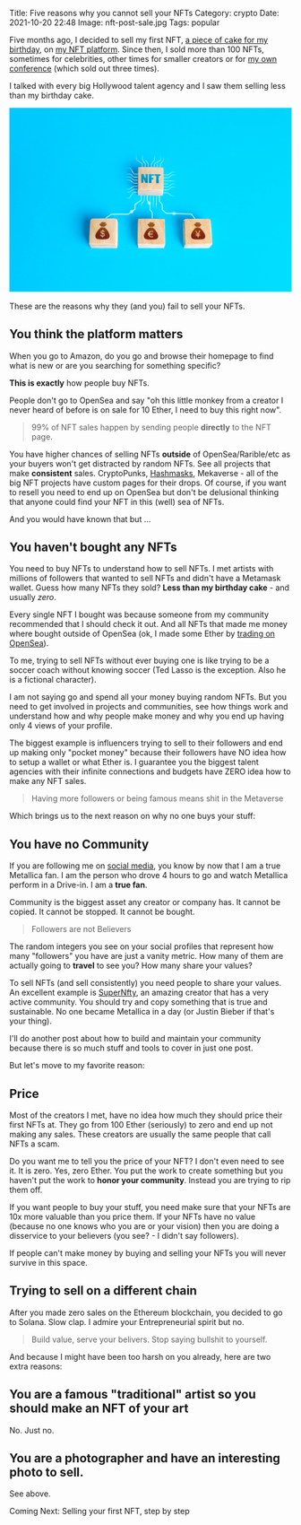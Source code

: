 Title: Five reasons why you cannot sell your NFTs 
Category: crypto 
Date: 2021-10-20 22:48
Image: nft-post-sale.jpg
Tags: popular

Five months ago, I decided to sell my first NFT, [a piece of cake for my birthday](my-birthday-cake-as-an-nft), on [my NFT platform](https://omgdrops.com/). Since then, I sold more than 100 NFTs, sometimes for celebrities, other times for smaller creators or for [my own conference](https://jon.io/i-organized-my-own-conference-like-gary-vee-in-30-days) (which sold out three times).

I talked with every big Hollywood talent agency and I saw them selling less than my birthday cake. 

![](images/nft-post-sale.jpg)

These are the reasons why they (and you) fail to sell your NFTs.

## You think the platform matters

When you go to Amazon, do you go and browse their homepage to find what is new or are you searching for something specific?

**This is exactly** how people buy NFTs. 

People don't go to OpenSea and say "oh this little monkey from a creator I never heard of before is on sale for 10 Ether, I need to buy this right now". 

> 99% of NFT sales happen by sending people **directly** to the NFT page. 

You have higher chances of selling NFTs **outside** of OpenSea/Rarible/etc as your buyers won't get distracted by random NFTs. 
See all projects that make **consistent** sales. CryptoPunks, [Hashmasks](i-bought-this-image-for-1500-and-i-sold-it-for-50-in-two-weeks), Mekaverse - all of the big NFT projects have custom pages for their drops. Of course, if you want to resell you need to end up on OpenSea but don't be delusional thinking that anyone could find your NFT in this (well) sea of NFTs.

And you would have known that but ...

## You haven't bought any NFTs

You need to buy NFTs to understand how to sell NFTs. I met artists with millions of followers that wanted to sell NFTs and didn't have a Metamask wallet. Guess how many NFTs they sold? **Less than my birthday cake** - and usually *zero*. 

Every single NFT I bought was because someone from my community recommended that I should check it out. And all NFTs that made me money where bought outside of OpenSea (ok, I made some Ether by [trading on OpenSea](i-bought-this-image-for-1500-and-i-sold-it-for-50-in-two-weeks)).

To me, trying to sell NFTs without ever buying one is like trying to be a soccer coach without knowing soccer (Ted Lasso is the exception. Also he is a fictional character). 

I am not saying go and spend all your money buying random NFTs. But you need to get involved in projects and communities, see how things work and understand how and why people make money and why you end up having only 4 views of your profile.

The biggest example is influencers trying to sell to their followers and end up making only "pocket money" because their followers have NO idea how to setup a wallet or what Ether is. I guarantee you the biggest talent agencies with their infinite connections and budgets have ZERO idea how to make any NFT sales.

> Having more followers or being famous means shit in the Metaverse

Which brings us to the next reason on why no one buys your stuff:

## You have no Community

If you are following me on [social media](https://www.instagram.com/jonvictory/), you know by now that I am a true Metallica fan. I am the person who drove 4 hours to go and watch Metallica perform in a Drive-in. I am a **true fan**. 

Community is the biggest asset any creator or company has. It cannot be copied. It cannot be stopped. It cannot be bought. 

> Followers are not Believers

The random integers you see on your social profiles that represent how many "followers" you have are just a vanity metric. How many of them are actually going to **travel** to see you? How many share your values?

To sell NFTs (and sell consistently) you need people to share your values. An excellent example is [SuperNfty](https://www.supernfty.com/), an amazing creator that has a very active community. You should try and copy something that is true and sustainable. No one became Metallica in a day (or Justin Bieber if that's your thing).

I'll do another post about how to build and maintain your community because there is so much stuff and tools to cover in just one post.

But let's move to my favorite reason:

## Price

Most of the creators I met, have no idea how much they should price their first NFTs at. They go from 100 Ether (seriously) to zero and end up not 
making any sales. These creators are usually the same people that call NFTs a scam. 

Do you want me to tell you the price of your NFT? I don't even need to see it. It is zero. Yes, zero Ether. You put the work to create something but you haven't put the work to **honor your community**. Instead you are trying to rip them off. 

If you want people to buy your stuff, you need make sure that your NFTs are 10x more valuable than you price them. If your NFTs have no value (because no one knows who you are or your vision) then you are doing a disservice to your believers (you see? - I didn't say followers).

If people can't make money by buying and selling your NFTs you will never survive in this space.

## Trying to sell on a different chain

After you made zero sales on the Ethereum blockchain, you decided to go to Solana. Slow clap. I admire your Entrepreneurial spirit but no. 

> Build value, serve your belivers. Stop saying bullshit to yourself.

And because I might have been too harsh on you already, here are two extra reasons: 

## You are a famous "traditional" artist so you should make an NFT of your art

No. Just no.

## You are a photographer and have an interesting photo to sell.

See above.

Coming Next: Selling your first NFT, step by step